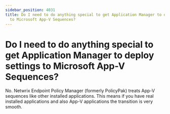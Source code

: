 ```yaml
---
sidebar_position: 4031
title: Do I need to do anything special to get Application Manager to deploy settings
  to Microsoft App-V Sequences?
---
```


# Do I need to do anything special to get Application Manager to deploy settings to Microsoft App-V Sequences?

No. Netwrix Endpoint Policy Manager (formerly PolicyPak) treats App-V sequences like other installed applications. This means if you have real installed applications and also App-V applications the transition is very smooth.